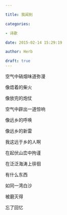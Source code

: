 ```yaml
---

title: 我闻到

categories:

- 诗歌

date: 2015-02-14 15:29:19

author: Herb

draft: true
---
```




空气中硝烟味道弥漫



像焐着的柴火



像放完的炮仗



空气中辟出一道惊响



像远乡的呼唤



像远乡的新雷



我这远于乡的人啊



在起伏山峦中拘谨



在泛泛海涛上徘徊



有什么东西



如同一湾白沙



被磨灭得



忘了回忆

